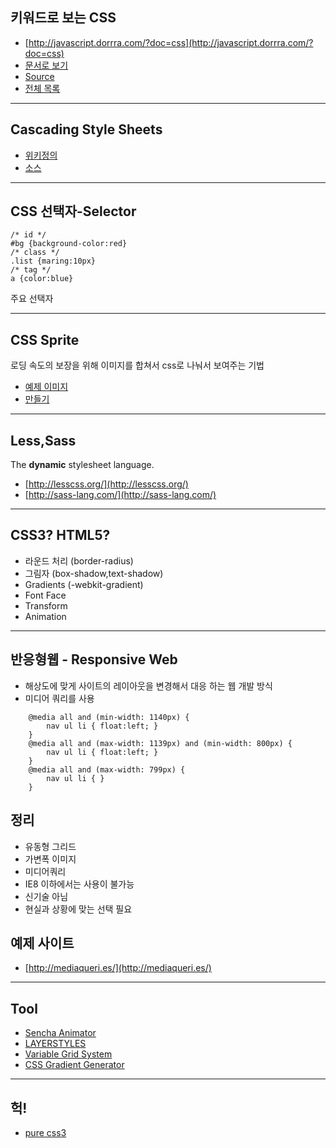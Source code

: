 ## 키워드로 보는  CSS

* [http://javascript.dorrra.com/?doc=css](http://javascript.dorrra.com/?doc=css)
* [문서로 보기](https://github.com/niceaji/javascript-study/blob/gh-pages/doc/css.md)
* [Source](https://github.com/niceaji/javascript-study)
* [전체 목록](http://javascript.dorrra.com)

*** 

## Cascading Style Sheets

* [위키정의](http://ko.wikipedia.org/wiki/%EC%A2%85%EC%86%8D%ED%98%95_%EC%8B%9C%ED%8A%B8)
* [소스](view-source:www.daum.net)

*** 

## CSS 선택자-Selector

    /* id */
    #bg {background-color:red}
    /* class */
    .list {maring:10px}
    /* tag */
    a {color:blue}

주요 선택자 

***

## CSS Sprite 

로딩 속도의 보장을 위해 이미지를 합쳐서 css로 나눠서 보여주는 기법 

* [예제 이미지](http://i1.daumcdn.net/deco/top/2012/dec_v07.png)
* [만들기](http://ht.ly/j2pnQ)

***

## Less,Sass

The **dynamic** stylesheet language.

* [http://lesscss.org/](http://lesscss.org/)
* [http://sass-lang.com/](http://sass-lang.com/)


*** 

## CSS3? HTML5?

* 라운드 처리 (border-radius)
* 그림자 (box-shadow,text-shadow)
* Gradients (-webkit-gradient)
* Font Face
* Transform
* Animation

***

## 반응형웹 - Responsive Web

* 해상도에 맞게 사이트의 레이아웃을 변경해서 대응 하는 웹 개발 방식
* 미디어 쿼리를 사용 

```
    @media all and (min-width: 1140px) {
        nav ul li { float:left; }
    }
    @media all and (max-width: 1139px) and (min-width: 800px) {
        nav ul li { float:left; }
    }
    @media all and (max-width: 799px) {
        nav ul li { }
    }
```

## 정리

* 유동형 그리드
* 가변폭 이미지
* 미디어쿼리 
* IE8 이하에서는 사용이 불가능
* 신기술 아님 
* 현실과 상황에 맞는 선택 필요

## 예제 사이트

* [http://mediaqueri.es/](http://mediaqueri.es/)

***

## Tool

* [Sencha Animator](http://www.sencha.com/products/animator/)
* [LAYERSTYLES ](http://layerstyles.org/)
* [Variable Grid System](http://grids.heroku.com/)
* [CSS Gradient Generator](http://www.colorzilla.com/gradient-editor/)

***

## 헉!

* [pure css3](http://goo.gl/CWRXt)


